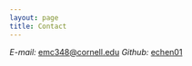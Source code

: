 ```yaml
---
layout: page
title: Contact
---
```


*E-mail:* emc348@cornell.edu
*Github:* [echen01](https://github.com/echen01)
